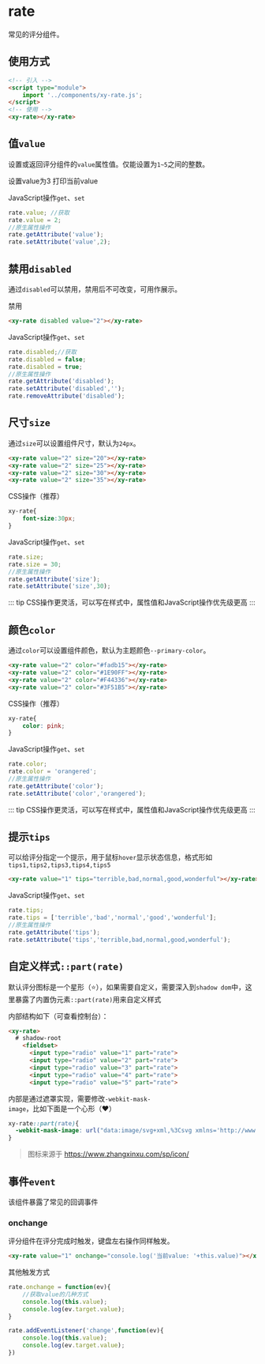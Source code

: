 <script setup>
  import './index.css'
  import '../../components/button/'
  import '../../components/checkbox/'
  import '../../components/rate/'
</script>

# rate

常见的评分组件。

## 使用方式

```html
<!-- 引入 -->
<script type="module">
    import '../components/xy-rate.js';
</script>
<!-- 使用 -->
<xy-rate></xy-rate>
```

## 值`value`

设置或返回评分组件的`value`属性值。仅能设置为`1~5`之间的整数。

<div class="wrap">
<xy-rate value="2"></xy-rate>
<xy-button type="primary" onclick="this.previousElementSibling.value=3">设置value为3</xy-button>
<xy-button type="primary" onclick="console.log('当前value: '+this.previousElementSibling.previousElementSibling.value)">打印当前value</xy-button>
</div>

JavaScript操作`get`、`set`

```js
rate.value; //获取
rate.value = 2;
//原生属性操作
rate.getAttribute('value');
rate.setAttribute('value',2);
```

## 禁用`disabled`

通过`disabled`可以禁用，禁用后不可改变，可用作展示。

<div class="wrap">
<xy-rate disabled value="2"></xy-rate>
<xy-checkbox checked onchange="this.previousElementSibling.disabled = this.checked;">禁用</xy-checkbox>
</div>

```html
<xy-rate disabled value="2"></xy-rate>
```

JavaScript操作`get`、`set`

```js
rate.disabled;//获取
rate.disabled = false;
rate.disabled = true;
//原生属性操作
rate.getAttribute('disabled');
rate.setAttribute('disabled','');
rate.removeAttribute('disabled');
```

## 尺寸`size`

通过`size`可以设置组件尺寸，默认为`24px`。

<div class="wrap" vertical>
    <xy-rate value="2" size="20"></xy-rate>
    <xy-rate value="2" size="25"></xy-rate>
    <xy-rate value="2" size="30"></xy-rate>
    <xy-rate value="2" size="35"></xy-rate>
</div>

```html
<xy-rate value="2" size="20"></xy-rate>
<xy-rate value="2" size="25"></xy-rate>
<xy-rate value="2" size="30"></xy-rate>
<xy-rate value="2" size="35"></xy-rate>
```

CSS操作（推荐）

```css
xy-rate{
    font-size:30px;
}
```

JavaScript操作`get`、`set`

```js
rate.size;
rate.size = 30;
//原生属性操作
rate.getAttribute('size');
rate.setAttribute('size',30);
```

::: tip
CSS操作更灵活，可以写在样式中，属性值和JavaScript操作优先级更高
:::

## 颜色`color`

通过`color`可以设置组件颜色，默认为主题颜色`--primary-color`。

<div class="wrap" vertical>
    <xy-rate value="2" color="#fadb15"></xy-rate>
    <xy-rate value="2" color="#1E90FF"></xy-rate>
    <xy-rate value="2" color="#F44336"></xy-rate>
    <xy-rate value="2" color="#3F51B5"></xy-rate>
</div>

```html
<xy-rate value="2" color="#fadb15"></xy-rate>
<xy-rate value="2" color="#1E90FF"></xy-rate>
<xy-rate value="2" color="#F44336"></xy-rate>
<xy-rate value="2" color="#3F51B5"></xy-rate>
```

CSS操作（推荐）

```css
xy-rate{
    color: pink;
}
```

JavaScript操作`get`、`set`

```js
rate.color;
rate.color = 'orangered';
//原生属性操作
rate.getAttribute('color');
rate.setAttribute('color','orangered');
```

::: tip
CSS操作更灵活，可以写在样式中，属性值和JavaScript操作优先级更高
:::

## 提示`tips`

可以给评分指定一个提示，用于鼠标`hover`显示状态信息，格式形如`tips1,tips2,tips3,tips4,tips5`

<div class="wrap">
<xy-rate value="1" tips="terrible,bad,normal,good,wonderful"></xy-rate>
</div>

```html
<xy-rate value="1" tips="terrible,bad,normal,good,wonderful"></xy-rate>
```

JavaScript操作`get`、`set`

```js
rate.tips;
rate.tips = ['terrible','bad','normal','good','wonderful'];
//原生属性操作
rate.getAttribute('tips');
rate.setAttribute('tips','terrible,bad,normal,good,wonderful');
```

## 自定义样式`::part(rate)`
默认评分图标是一个星形（⭐️），如果需要自定义，需要深入到`shadow dom`中，这里暴露了内置伪元素`::part(rate)`用来自定义样式

 内部结构如下（可查看控制台）：

```html
<xy-rate>
  # shadow-root
    <fieldset>
      <input type="radio" value="1" part="rate">
      <input type="radio" value="2" part="rate">
      <input type="radio" value="3" part="rate">
      <input type="radio" value="4" part="rate">
      <input type="radio" value="5" part="rate">
```

内部是通过遮罩实现，需要修改`-webkit-mask-image`，比如下面是一个心形（❤）

<style scoped>
.custom::part(rate){
  -webkit-mask-image: url("data:image/svg+xml,%3Csvg xmlns='http://www.w3.org/2000/svg' viewBox='0 0 512 512'%3E %3Cpath d='M462.3 62.6C407.5 15.9 326 24.3 275.7 76.2L256 96.5l-19.7-20.3C186.1 24.3 104.5 15.9 49.7 62.6c-62.8 53.6-66.1 149.8-9.9 207.9l193.5 199.8c12.5 12.9 32.8 12.9 45.3 0l193.5-199.8c56.3-58.1 53-154.3-9.8-207.9z'%3E%3C/path%3E %3C/svg%3E")
}
</style>

<div class="wrap">
<xy-rate value="1" class="custom"></xy-rate>
</div>

```css
xy-rate::part(rate){
  -webkit-mask-image: url("data:image/svg+xml,%3Csvg xmlns='http://www.w3.org/2000/svg' viewBox='0 0 512 512'%3E %3Cpath d='M462.3 62.6C407.5 15.9 326 24.3 275.7 76.2L256 96.5l-19.7-20.3C186.1 24.3 104.5 15.9 49.7 62.6c-62.8 53.6-66.1 149.8-9.9 207.9l193.5 199.8c12.5 12.9 32.8 12.9 45.3 0l193.5-199.8c56.3-58.1 53-154.3-9.8-207.9z'%3E%3C/path%3E %3C/svg%3E")
}
```

> 图标来源于 https://www.zhangxinxu.com/sp/icon/

## 事件`event`

该组件暴露了常见的回调事件

### onchange

评分组件在评分完成时触发，键盘左右操作同样触发。

<div class="wrap">
<xy-rate value="1" onchange="console.log('当前value: '+this.value)"></xy-rate>
</div>

```html
<xy-rate value="1" onchange="console.log('当前value: '+this.value)"></xy-rate>
```

其他触发方式

```js
rate.onchange = function(ev){
    //获取value的几种方式
    console.log(this.value);
    console.log(ev.target.value);
}

rate.addEventListener('change',function(ev){
    console.log(this.value);
    console.log(ev.target.value);
})
```